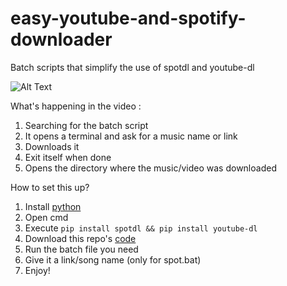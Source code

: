 # easy-youtube-and-spotify-downloader
Batch scripts that simplify the use of spotdl and youtube-dl

![Alt Text](https://raw.githubusercontent.com/TyraVex/spotdl-youtube-dl-cli-shortcut/main/demo.gif)

What's happening in the video :
1. Searching for the batch script
2. It opens a terminal and ask for a music name or link
3. Downloads it
4. Exit itself when done
5. Opens the directory where the music/video was downloaded

How to set this up?
1. Install <a href="https://www.python.org/downloads/">python</a>
2. Open cmd
3. Execute `pip install spotdl && pip install youtube-dl`
4. Download this repo's <a href="https://github.com/TyraVex/spotdl-youtube-dl-cli-shortcut/archive/refs/heads/main.zip">code</a>
5. Run the batch file you need
6. Give it a link/song name (only for spot.bat)
7. Enjoy!
